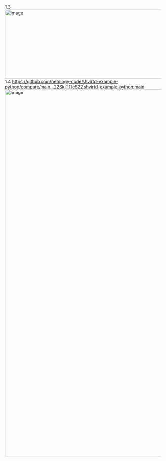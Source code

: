 1.3
<img width="1904" height="223" alt="image" src="https://github.com/user-attachments/assets/efb5fa3f-3a0d-4b3a-b285-79f1ad5aaa29" />
1.4
https://github.com/netology-code/shvirtd-example-python/compare/main...22SkiTTleS22:shvirtd-example-python:main
<img width="1628" height="1187" alt="image" src="https://github.com/user-attachments/assets/4f39e20f-54aa-4831-818e-fcbc17973879" />
